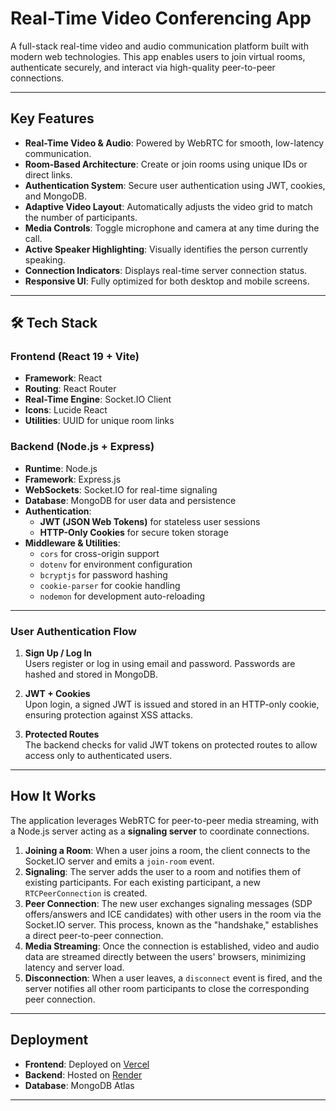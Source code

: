 #  Real-Time Video Conferencing App

A full-stack real-time video and audio communication platform built with modern web technologies. This app enables users to join virtual rooms, authenticate securely, and interact via high-quality peer-to-peer connections.

<!-- ## 🔗 Live Demo  
👉 [https://krishan-video-call-app.netlify.app](https://krishan-video-call-app.netlify.app) -->

---

##  Key Features

- **Real-Time Video & Audio**: Powered by WebRTC for smooth, low-latency communication.
- **Room-Based Architecture**: Create or join rooms using unique IDs or direct links.
- **Authentication System**: Secure user authentication using JWT, cookies, and MongoDB.
- **Adaptive Video Layout**: Automatically adjusts the video grid to match the number of participants.
- **Media Controls**: Toggle microphone and camera at any time during the call.
- **Active Speaker Highlighting**: Visually identifies the person currently speaking.
- **Connection Indicators**: Displays real-time server connection status.
- **Responsive UI**: Fully optimized for both desktop and mobile screens.

---

## 🛠️ Tech Stack

### Frontend (React 19 + Vite)
- **Framework**: React
- **Routing**: React Router
- **Real-Time Engine**: Socket.IO Client
- **Icons**: Lucide React
- **Utilities**: UUID for unique room links

### Backend (Node.js + Express)
- **Runtime**: Node.js
- **Framework**: Express.js
- **WebSockets**: Socket.IO for real-time signaling
- **Database**: MongoDB for user data and persistence
- **Authentication**:
  - **JWT (JSON Web Tokens)** for stateless user sessions
  - **HTTP-Only Cookies** for secure token storage
- **Middleware & Utilities**:
  - `cors` for cross-origin support
  - `dotenv` for environment configuration
  - `bcryptjs` for password hashing
  - `cookie-parser` for cookie handling
  - `nodemon` for development auto-reloading

---


###  User Authentication Flow

1. **Sign Up / Log In**  
   Users register or log in using email and password. Passwords are hashed and stored in MongoDB.

2. **JWT + Cookies**  
   Upon login, a signed JWT is issued and stored in an HTTP-only cookie, ensuring protection against XSS attacks.

3. **Protected Routes**  
   The backend checks for valid JWT tokens on protected routes to allow access only to authenticated users.

---

## How It Works

The application leverages WebRTC for peer-to-peer media streaming, with a Node.js server acting as a **signaling server** to coordinate connections.

1.  **Joining a Room**: When a user joins a room, the client connects to the Socket.IO server and emits a `join-room` event.
2.  **Signaling**: The server adds the user to a room and notifies them of existing participants. For each existing participant, a new `RTCPeerConnection` is created.
3.  **Peer Connection**: The new user exchanges signaling messages (SDP offers/answers and ICE candidates) with other users in the room via the Socket.IO server. This process, known as the "handshake," establishes a direct peer-to-peer connection.
4.  **Media Streaming**: Once the connection is established, video and audio data are streamed directly between the users' browsers, minimizing latency and server load.
5.  **Disconnection**: When a user leaves, a `disconnect` event is fired, and the server notifies all other room participants to close the corresponding peer connection.

---

##  Deployment

- **Frontend**: Deployed on [Vercel](https://netlify.com)
- **Backend**: Hosted on [Render](https://render.com)
- **Database**: MongoDB Atlas 

---


